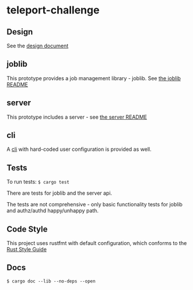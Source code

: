 # teleport-challenge

## Design 

See the [design document](design.md)

## joblib

This prototype provides a job management library - joblib. See [the joblib README](joblib/README.md)

## server

This prototype includes a server - see [the server README](server/README.md)

## cli

A [cli](cli/README.md) with hard-coded user configuration is provided as well.

## Tests

To run tests: `$ cargo test`

There are tests for joblib and the server api.

The tests are not comprehensive - only basic functionality tests for joblib and authz/authd happy/unhappy path.


## Code Style

This project uses rustfmt with default configuration, which conforms to the [Rust Style Guide](https://github.com/rust-dev-tools/fmt-rfcs/blob/master/guide/guide.md)

## Docs

`$ cargo doc --lib --no-deps --open`
